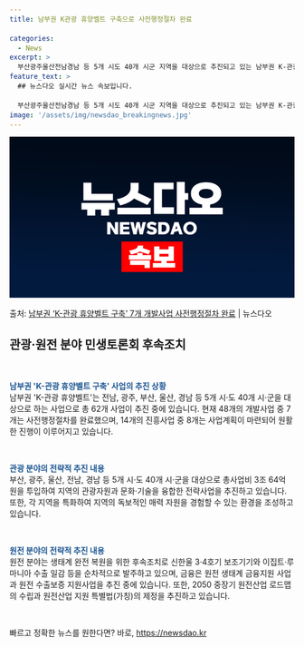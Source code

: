 ```yaml
---
title: 남부권 K관광 휴양벨트 구축으로 사전행정절차 완료

categories:
  - News
excerpt: >
  부산광주울산전남경남 등 5개 시도 40개 시군 지역을 대상으로 추진되고 있는 남부권 K-관광 휴양벨트 구축 …
feature_text: >
  ## 뉴스다오 실시간 뉴스 속보입니다.

  부산광주울산전남경남 등 5개 시도 40개 시군 지역을 대상으로 추진되고 있는 남부권 K-관광 휴양벨트 구축 …
image: '/assets/img/newsdao_breakingnews.jpg'
---
```


![뉴스다오 속보](/assets/img/newsdao_breakingnews.jpg)

<p>출처: <a href="https://newsdao.kr/3587" rel="dofollow">남부권 ‘K-관광 휴양벨트 구축’ 7개 개발사업 사전행정절차 완료</a> | 뉴스다오</p>

<h2 data-ke-size="size26">관광·원전 분야 민생토론회 후속조치</h2>
<p data-ke-size="size16">&nbsp;</p>
<b><span style="color: #1a5490;">남부권 'K-관광 휴양벨트 구축' 사업의 추진 상황</span></b><br>
남부권 'K-관광 휴양벨트'는 전남, 광주, 부산, 울산, 경남 등 5개 시·도 40개 시·군을 대상으로 하는 사업으로 총 62개 사업이 추진 중에 있습니다. 현재 48개의 개발사업 중 7개는 사전행정절차를 완료했으며, 14개의 진흥사업 중 8개는 사업계획이 마련되어 원활한 진행이 이루어지고 있습니다.
<p data-ke-size="size16">&nbsp;</p>

<b><span style="color: #1a5490;">관광 분야의 전략적 추진 내용</span></b><br>
부산, 광주, 울산, 전남, 경남 등 5개 시·도 40개 시·군을 대상으로 총사업비 3조 64억 원을 투입하여 지역의 관광자원과 문화·기술을 융합한 전략사업을 추진하고 있습니다. 또한, 각 지역을 특화하여 지역의 독보적인 매력 자원을 경험할 수 있는 환경을 조성하고 있습니다.
<p data-ke-size="size16">&nbsp;</p>

<b><span style="color: #1a5490;">원전 분야의 전략적 추진 내용</span></b><br>
원전 분야는 생태계 완전 복원을 위한 후속조치로 신한울 3·4호기 보조기기와 이집트·루마니아 수출 일감 등을 순차적으로 발주하고 있으며, 금융은 원전 생태계 금융지원 사업과 원전 수출보증 지원사업을 추진 중에 있습니다. 또한, 2050 중장기 원전산업 로드맵의 수립과 원전산업 지원 특별법(가칭)의 제정을 추진하고 있습니다.
<p data-ke-size="size16">&nbsp;</p> 

빠르고 정확한 뉴스를 원한다면? 바로, <a href="https://newsdao.kr" rel="dofollow">https://newsdao.kr</a>


